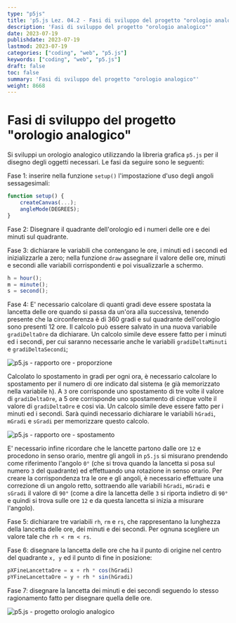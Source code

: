 ```yaml
---
type: "p5js"
title: 'p5.js Lez. 04.2 - Fasi di sviluppo del progetto "orologio analogico"'
description: 'Fasi di sviluppo del progetto "orologio analogico"'
date: 2023-07-19
publishdate: 2023-07-19
lastmod: 2023-07-19
categories: ["coding", "web", "p5.js"]
keywords: ["coding", "web", "p5.js"]
draft: false
toc: false
summary: 'Fasi di sviluppo del progetto "orologio analogico"'
weight: 8668
---
```


# Fasi di sviluppo del progetto "orologio analogico"

Si sviluppi un orologio analogico utilizzando la libreria grafica ``p5.js`` per il disegno degli oggetti necessari. Le fasi da seguire sono le seguenti:

Fase 1: inserire nella funzione ``setup()`` l'impostazione d'uso degli angoli sessagesimali:

```javascript
function setup() {
    createCanvas(...);
    angleMode(DEGREES);
}
```

Fase 2: Disegnare il quadrante dell'orologio ed i numeri delle ore e dei minuti sul quadrante.

Fase 3: dichiarare le variabili che contengano le ore, i minuti ed i secondi ed inizializzarle a zero; nella funzione ``draw`` assegnare il valore delle ore, minuti e secondi alle variabili corrispondenti e poi visualizzarle a schermo.

```javascript
h = hour();
m = minute();
s = second();
```

Fase 4: E' necessario calcolare di quanti gradi deve essere spostata la lancetta delle ore quando si passa da un'ora alla successiva, tenendo presente che la circonferenza è di 360 gradi e sul quadrante dell'orologio sono presenti 12 ore. Il calcolo può essere salvato in una nuova variabile ``gradiDeltaOre`` da dichiarare. Un calcolo simile deve essere fatto per i minuti ed i secondi, per cui saranno necessarie anche le variabili ``gradiDeltaMinuti`` e ``gradiDeltaSecondi``;

![p5.js - rapporto ore - proporzione](/static/coding/web/p5js/progettoOrologio-proporzione.png "p5.js - rapporto ore - proporzione")

Calcolato lo spostamento in gradi per ogni ora, è necessario calcolare lo spostamento per il numero di ore indicato dal sistema (e già memorizzato nella variabile ``h``). A ``3`` ore corrisponde uno spostamento di tre volte il valore di ``gradiDeltaOre``, a 5 ore corrisponde uno spostamento di cinque volte il valore di ``gradiDeltaOre`` e cosi via. Un calcolo simile deve essere fatto per i minuti ed i secondi. Sarà quindi necessario dichiarare le variabili ``hGradi``, ``mGradi`` e ``sGradi`` per memorizzare questo calcolo.

![p5.js - rapporto ore - spostamento](/static/coding/web/p5js/progettoOrologio-spostamento.png "p5.js - rapporto ore - spostamento")

E' necessario infine ricordare che le lancette partono dalle ore ``12`` e procedono in senso orario, mentre gli angoli in ``p5.js`` si misurano prendendo come riferimento l'angolo ``0°`` (che si trova quando la lancetta si posa sul numero ``3`` del quadrante) ed effettuando una rotazione in senso orario. Per creare la corrispondenza tra le ore e gli angoli, è necessario effettuare una correzione di un angolo retto, sottraendo alle variabili ``hGradi``, ``mGradi`` e ``sGradi`` il valore di ``90°`` (come a dire la lancetta delle ``3`` si riporta indietro di ``90°`` e quindi si trova sulle ore ``12`` e da questa lancetta si inizia a misurare l'angolo).

Fase 5: dichiarare tre variabili ``rh``, ``rm`` e ``rs``, che rappresentano la lunghezza della lancetta delle ore, dei minuti e dei secondi. Per ognuna scegliere un valore tale che ``rh < rm < rs``.

Fase 6: disegnare la lancetta delle ore che ha il punto di origine nel centro del quadrante ``x, y`` ed il punto di fine in posizione:

```javascript
pXFineLancettaOre = x + rh * cos(hGradi)
pYFineLancettaOre = y + rh * sin(hGradi)
```

Fase 7: disegnare la lancetta dei minuti e dei secondi seguendo lo stesso ragionamento fatto per disegnare quella delle ore.

![p5.js - progetto orologio analogico](/static/coding/web/p5js/progettoOrologio.png "p5.js - progetto orologio analogico")
